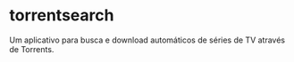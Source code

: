 torrentsearch
=============
Um aplicativo para busca e download automáticos de séries de TV através de Torrents.
